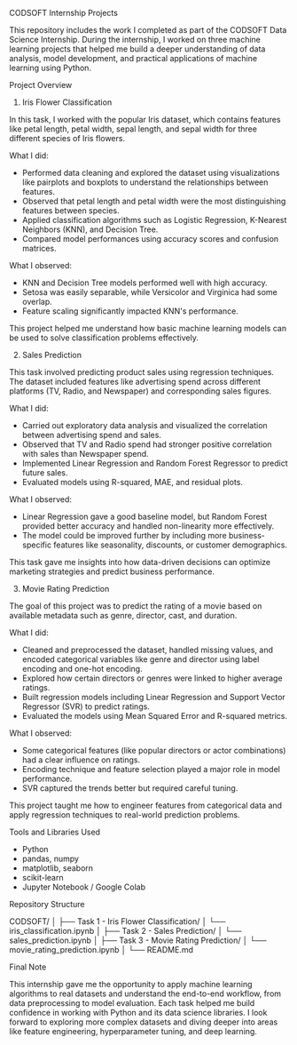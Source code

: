 CODSOFT Internship Projects

This repository includes the work I completed as part of the CODSOFT Data Science Internship. During the internship, I worked on three machine learning projects that helped me build a deeper understanding of data analysis, model development, and practical applications of machine learning using Python.

Project Overview

1. Iris Flower Classification

In this task, I worked with the popular Iris dataset, which contains features like petal length, petal width, sepal length, and sepal width for three different species of Iris flowers.

What I did:
- Performed data cleaning and explored the dataset using visualizations like pairplots and boxplots to understand the relationships between features.
- Observed that petal length and petal width were the most distinguishing features between species.
- Applied classification algorithms such as Logistic Regression, K-Nearest Neighbors (KNN), and Decision Tree.
- Compared model performances using accuracy scores and confusion matrices.

What I observed:
- KNN and Decision Tree models performed well with high accuracy.
- Setosa was easily separable, while Versicolor and Virginica had some overlap.
- Feature scaling significantly impacted KNN's performance.

This project helped me understand how basic machine learning models can be used to solve classification problems effectively.

2. Sales Prediction

This task involved predicting product sales using regression techniques. The dataset included features like advertising spend across different platforms (TV, Radio, and Newspaper) and corresponding sales figures.

What I did:
- Carried out exploratory data analysis and visualized the correlation between advertising spend and sales.
- Observed that TV and Radio spend had stronger positive correlation with sales than Newspaper spend.
- Implemented Linear Regression and Random Forest Regressor to predict future sales.
- Evaluated models using R-squared, MAE, and residual plots.

What I observed:
- Linear Regression gave a good baseline model, but Random Forest provided better accuracy and handled non-linearity more effectively.
- The model could be improved further by including more business-specific features like seasonality, discounts, or customer demographics.

This task gave me insights into how data-driven decisions can optimize marketing strategies and predict business performance.

3. Movie Rating Prediction

The goal of this project was to predict the rating of a movie based on available metadata such as genre, director, cast, and duration.

What I did:
- Cleaned and preprocessed the dataset, handled missing values, and encoded categorical variables like genre and director using label encoding and one-hot encoding.
- Explored how certain directors or genres were linked to higher average ratings.
- Built regression models including Linear Regression and Support Vector Regressor (SVR) to predict ratings.
- Evaluated the models using Mean Squared Error and R-squared metrics.

What I observed:
- Some categorical features (like popular directors or actor combinations) had a clear influence on ratings.
- Encoding technique and feature selection played a major role in model performance.
- SVR captured the trends better but required careful tuning.

This project taught me how to engineer features from categorical data and apply regression techniques to real-world prediction problems.

Tools and Libraries Used

- Python
- pandas, numpy
- matplotlib, seaborn
- scikit-learn
- Jupyter Notebook / Google Colab

Repository Structure

CODSOFT/
│
├── Task 1 - Iris Flower Classification/
│   └── iris_classification.ipynb
│
├── Task 2 - Sales Prediction/
│   └── sales_prediction.ipynb
│
├── Task 3 - Movie Rating Prediction/
│   └── movie_rating_prediction.ipynb
│
└── README.md

Final Note

This internship gave me the opportunity to apply machine learning algorithms to real datasets and understand the end-to-end workflow, from data preprocessing to model evaluation. Each task helped me build confidence in working with Python and its data science libraries. I look forward to exploring more complex datasets and diving deeper into areas like feature engineering, hyperparameter tuning, and deep learning.
